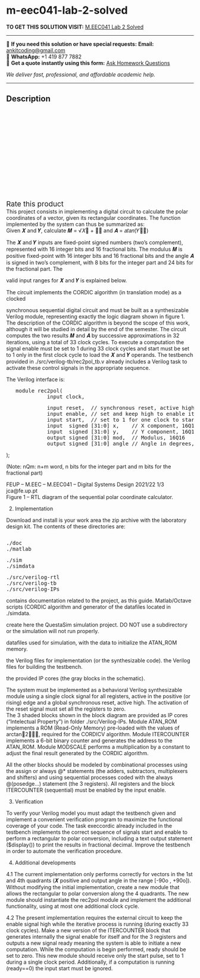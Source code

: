 # m-eec041-lab-2-solved
**TO GET THIS SOLUTION VISIT:** [M.EEC041 Lab 2 Solved](https://www.ankitcodinghub.com/product/m-eec041-lab-2-solved/)


---

📩 **If you need this solution or have special requests:** **Email:** ankitcoding@gmail.com  
📱 **WhatsApp:** +1 419 877 7882  
📄 **Get a quote instantly using this form:** [Ask Homework Questions](https://www.ankitcodinghub.com/services/ask-homework-questions/)

*We deliver fast, professional, and affordable academic help.*

---

<h2>Description</h2>



<div class="kk-star-ratings kksr-auto kksr-align-center kksr-valign-top" data-payload="{&quot;align&quot;:&quot;center&quot;,&quot;id&quot;:&quot;94393&quot;,&quot;slug&quot;:&quot;default&quot;,&quot;valign&quot;:&quot;top&quot;,&quot;ignore&quot;:&quot;&quot;,&quot;reference&quot;:&quot;auto&quot;,&quot;class&quot;:&quot;&quot;,&quot;count&quot;:&quot;0&quot;,&quot;legendonly&quot;:&quot;&quot;,&quot;readonly&quot;:&quot;&quot;,&quot;score&quot;:&quot;0&quot;,&quot;starsonly&quot;:&quot;&quot;,&quot;best&quot;:&quot;5&quot;,&quot;gap&quot;:&quot;4&quot;,&quot;greet&quot;:&quot;Rate this product&quot;,&quot;legend&quot;:&quot;0\/5 - (0 votes)&quot;,&quot;size&quot;:&quot;24&quot;,&quot;title&quot;:&quot;M.EEC041 Lab 2 Solved&quot;,&quot;width&quot;:&quot;0&quot;,&quot;_legend&quot;:&quot;{score}\/{best} - ({count} {votes})&quot;,&quot;font_factor&quot;:&quot;1.25&quot;}">

<div class="kksr-stars">

<div class="kksr-stars-inactive">
            <div class="kksr-star" data-star="1" style="padding-right: 4px">


<div class="kksr-icon" style="width: 24px; height: 24px;"></div>
        </div>
            <div class="kksr-star" data-star="2" style="padding-right: 4px">


<div class="kksr-icon" style="width: 24px; height: 24px;"></div>
        </div>
            <div class="kksr-star" data-star="3" style="padding-right: 4px">


<div class="kksr-icon" style="width: 24px; height: 24px;"></div>
        </div>
            <div class="kksr-star" data-star="4" style="padding-right: 4px">


<div class="kksr-icon" style="width: 24px; height: 24px;"></div>
        </div>
            <div class="kksr-star" data-star="5" style="padding-right: 4px">


<div class="kksr-icon" style="width: 24px; height: 24px;"></div>
        </div>
    </div>

<div class="kksr-stars-active" style="width: 0px;">
            <div class="kksr-star" style="padding-right: 4px">


<div class="kksr-icon" style="width: 24px; height: 24px;"></div>
        </div>
            <div class="kksr-star" style="padding-right: 4px">


<div class="kksr-icon" style="width: 24px; height: 24px;"></div>
        </div>
            <div class="kksr-star" style="padding-right: 4px">


<div class="kksr-icon" style="width: 24px; height: 24px;"></div>
        </div>
            <div class="kksr-star" style="padding-right: 4px">


<div class="kksr-icon" style="width: 24px; height: 24px;"></div>
        </div>
            <div class="kksr-star" style="padding-right: 4px">


<div class="kksr-icon" style="width: 24px; height: 24px;"></div>
        </div>
    </div>
</div>


<div class="kksr-legend" style="font-size: 19.2px;">
            <span class="kksr-muted">Rate this product</span>
    </div>
    </div>
<div class="page" title="Page 1">
<div class="layoutArea">
<div class="column"></div>
</div>
<div class="layoutArea">
<div class="column">
This project consists in implementing a digital circuit to calculate the polar coordinates of a vector, given its rectangular coordinates. The function implemented by the system can thus be summarized as:

</div>
</div>
<div class="layoutArea">
<div class="column">
Given 𝑿 and 𝒀, calculate 𝑴 = √𝑋􏰆 + 𝑌􏰆 and 𝑨 = 𝑎𝑡𝑎𝑛(𝑌􏰇𝑋)

The 𝑿 and 𝒀 inputs are fixed-point signed numbers (two’s complement), represented with 16 integer bits and 16 fractional bits. The modulus 𝑴 is positive fixed-point with 16 integer bits and 16 fractional bits and the angle 𝑨 is signed in two’s complement, with 8 bits for the integer part and 24 bits for the fractional part. The

valid input ranges for 𝑿 and 𝒀 is explained below.

The circuit implements the CORDIC algorithm (in translation mode) as a clocked

synchronous sequential digital circuit and must be built as a synthesizable Verilog module, representing exactly the logic diagram shown in figure 1. The description of the CORDIC algorithm is beyond the scope of this work, although it will be studied in detail by the end of the semester. The circuit computes the two results 𝑴 and 𝑨 by successive approximations in 32 iterations, using a total of 33 clock cycles. To execute a computation the signal enable must be set to 1 during 33 clock cycles and start must be set to 1 only in the first clock cycle to load the 𝑿 and 𝒀 operands. The testbench provided in ./src/verilog-tb/rec2pol_tb.v already includes a Verilog task to activate these control signals in the appropriate sequence.

The Verilog interface is:

<pre>   module rec2pol(
             input clock,
</pre>
<pre>             input reset,  // synchronous reset, active high
             input enable, // set and keep high to enable iteration
             input start,  // set to 1 for one clock to start
             input  signed [31:0] x,    // X component, 16Q16
             input  signed [31:0] y,    // Y component, 16Q16
             output signed [31:0] mod,  // Modulus, 16Q16
             output signed [31:0] angle // Angle in degrees, 8Q24
</pre>
);

(Note: nQm: n+m word, n bits for the integer part and m bits for the fractional part)

</div>
</div>
<div class="layoutArea">
<div class="column">
FEUP – M.EEC – M.EEC041 – Digital Systems Design 2021/22 1/3 jca@fe.up.pt

</div>
</div>
</div>
<div class="page" title="Page 2">
<div class="layoutArea">
<div class="column">
Figure 1 – RTL diagram of the sequential polar coordinate calculator.

2. Implementation

Download and install is your work area the zip archive with the laboratory design kit. The contents of these directories are:

</div>
</div>
<div class="layoutArea">
<div class="column">
<pre>./doc
./matlab
</pre>
<pre>./sim
./simdata
</pre>
<pre>./src/verilog-rtl
./src/verilog-tb
./src/verilog-IPs
</pre>
</div>
<div class="column">
contains documentation related to the project, as this guide. Matlab/Octave scripts (CORDIC algorithm and generator of the datafiles located in ./simdata.

create here the QuestaSim simulation project. DO NOT use a subdirectory or the simulation will not run properly.

datafiles used for simulation, with the data to initialize the ATAN_ROM memory.

the Verilog files for implementation (or the synthesizable code). the Verilog files for building the testbench.

the provided IP cores (the gray blocks in the schematic).

</div>
</div>
<div class="layoutArea">
<div class="column">
The system must be implemented as a behavioral Verilog synthesizable module using a single clock signal for all registers, active in the positive (or rising) edge and a global synchronous reset, active high. The activation of the reset signal must set all the registers to zero.

</div>
</div>
</div>
<div class="page" title="Page 3">
<div class="layoutArea">
<div class="column">
The 3 shaded blocks shown in the block diagram are provided as IP cores (“Intelectual Property”) in folder ./src/Verilog-IPs. Module ATAN_ROM implements a ROM (Read-Only Memory) pre-loaded with the values of arctan􏰈2􏰉􏰊􏰋, required for the CORDICV algorithm. Module ITERCOUNTER implements a 6-bit binary counter and generates the address to the ATAN_ROM. Module MODSCALE performs a multiplication by a constant to adjust the final result generated by the CORDIC algorithm.

All the other blocks should be modeled by combinational processes using the assign or always @* statements (the adders, subtractors, multiplexers and shifters) and using sequential processes coded with the always @(posedge…) statement (the 3 registers). All registers and the block ITERCOUNTER (sequential) must be enabled by the input enable.

3. Verification

To verify your Verilog model you must adapt the testbench given and implement a convenient verification program to maximize the functional coverage of your code. The task execcordic already included in the testbench implements the correct sequence of signals start and enable to perform a rectangular to polar conversion, including a text output statement ($display()) to print the results in fractional decimal. Improve the testbench in order to automate the verification procedure.

4. Additional developments

4.1 The current implementation only performs correctly for vectors in the 1st and 4th quadrants (𝑿 positive and output angle in the range [-90o , +90o]). Without modifying the initial implementation, create a new module that allows the rectangular to polar conversion along the 4 quadrants. The new module should instantiate the rec2pol module and implement the additional functionality, using at most one additional clock cycle.

4.2 The present implementation requires the external circuit to keep the enable signal high while the iterative process is running (during exactly 33 clock cycles). Make a new version of the ITERCOUNTER block that generates internally the signal enable for itself and for the 3 registers and outputs a new signal ready meaning the system is able to initiate a new computation. While the computation is begin performed, ready should be set to zero. This new module should receive only the start pulse, set to 1 during a single clock period. Additionally, if a computation is running (ready==0) the input start must be ignored.

</div>
</div>
</div>
